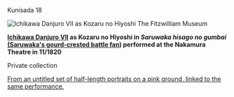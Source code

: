 Kunisada 18

![Ichikawa Danjuro VII as Kozaru no Hiyoshi ](kunisada/Kunisada%20Loan%20319.jpg)
 The Fitzwilliam Museum

**[Ichikawa Danjuro VII](..//context/textE) as Kozaru no Hiyoshi in _Saruwaka hisago no gumbai_ [(Saruwaka's gourd-crested battle fan](kun173.htm)) performed at the Nakamura Theatre in 11/1820**

Private collection

[From an untitled set of half-length portraits on a pink ground, linked to the same performance.](kun572.htm)
